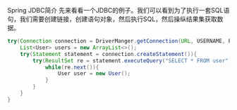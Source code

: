 Spring JDBC简介
先来看看一个JDBC的例子。我们可以看到为了执行一套SQL语句，我们需要创建链接，创建语句对象，然后执行SQL，然后操纵结果集获取数据。
```java
try(Connection connection = DriverManger.getConnection(URL, USERNAME, PASSWORD)){
	List<User> users = new ArrayList<>();
	try(Statement statement = connection.createStatement()){
        try(ResultSet re = statement.executeQuery("SELECT * FROM user")){
            while(re.next()){
                User user = new User();
            }
        }
	}
}
```